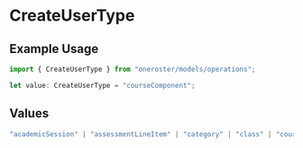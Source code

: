 # CreateUserType

## Example Usage

```typescript
import { CreateUserType } from "oneroster/models/operations";

let value: CreateUserType = "courseComponent";
```

## Values

```typescript
"academicSession" | "assessmentLineItem" | "category" | "class" | "course" | "demographics" | "enrollment" | "gradingPeriod" | "lineItem" | "org" | "resource" | "result" | "scoreScale" | "student" | "teacher" | "term" | "user" | "componentResource" | "courseComponent"
```
